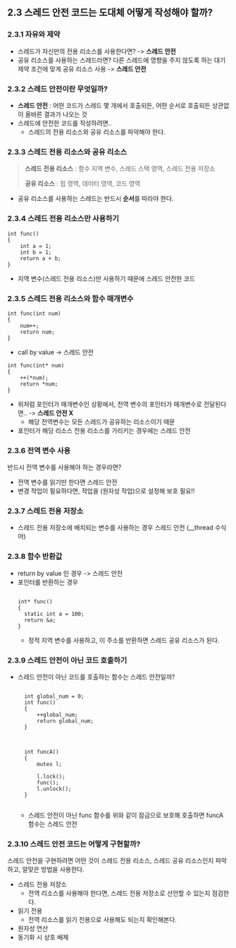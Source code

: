 ## 2.3 스레드 안전 코드는 도대체 어떻게 작성해야 할까?
### 2.3.1 자유와 제약
- 스레드가 자신만의 전용 리소스를 사용한다면? -> **스레드 안전** 
- 공유 리소스를 사용하는 스레드라면? 다른 스레드에 영향을 주지 않도록 하는 대기 제약 조건에 맞게 공유 리소스 사용 -> **스레드 안전**

### 2.3.2 스레드 안전이란 무엇일까?
- **스레드 안전** : 어떤 코드가 스레드 몇 개에서 호출되든, 어떤 순서로 호출되든 상관없이 올바른 결과가 나오는 것 
- 스레드에 안전한 코드를 작성하려면..
  - 스레드의 전용 리소스와 공유 리소스를 파악해야 한다.

### 2.3.3 스레드 전용 리소스와 공유 리소스
> **스레드 전용 리소스** : 함수 지역 변수, 스레드 스택 영역, 스레드 전용 저장소
> 
> **공유 리소스** : 힙 영역, 데이터 영역, 코드 영역

- 공유 리소스를 사용하는 스레드는 반드시 **순서**를 따라야 한다.

### 2.3.4 스레드 전용 리소스만 사용하기 
```
int func()
{
    int a = 1; 
    int b = 1;
    return a + b;
}
```
- 지역 변수(스레드 전용 리소스)만 사용하기 때문에 스레드 안전한 코드


### 2.3.5 스레드 전용 리소스와 함수 매개변수
```
int func(int num)
{
    num++;
    return num;
}
```
- call by value -> 스레드 안전

```
int func(int* num)
{
    ++(*num);
    return *num;
}
```
- 위처럼 포인터가 매개변수인 상황에서, 전역 변수의 포인터가 매개변수로 전달된다면.. -> **스레드 안전 X**
  - 해당 전역변수는 모든 스레드가 공유하는 리소스이기 때문
- 포인터가 해당 리소스 전용 리소스를 가리키는 경우에는 스레드 안전 

### 2.3.6 전역 변수 사용
반드시 전역 변수를 사용해야 하는 경우라면? 
- 전역 변수를 읽기만 한다면 스레드 안전
- 변경 작업이 필요하다면, 작업을 (원자성 작업)으로 설정해 보호 필요!!

### 2.3.7 스레드 전용 저장소
- 스레드 전용 저장소에 배치되는 변수를 사용하는 경우 스레드 안전 (__thread 수식어)

### 2.3.8 함수 반환값
- return by value 인 경우 -> 스레드 안전
- 포인터를 반환하는 경우
  <pre><code>
  int* func()
  {
    static int a = 100;
    return &a;
  }
  </code></pre>
    - 정적 지역 변수를 사용하고, 이 주소를 반환하면 스레드 공유 리소스가 된다.

### 2.3.9 스레드 안전이 아닌 코드 호출하기
- 스레드 안전이 아닌 코드를 호출하는 함수는 스레드 안전일까?
    <pre><code>
    int global_num = 0;
    int func()
    {
        ++global_num;
        return global_num; 
    } 
      </code></pre>
    <pre><code>
    int funcA()
    {
        mutex l;
  
        l.lock();
        func();
        l.unlock();
    } 
      </code></pre>
    - 스레드 안전이 아닌 func 함수를 위와 같이 잠금으로 보호해 호출하면 funcA 함수는 스레드 안전 
  
### 2.3.10 스레드 안전 코드는 어떻게 구현할까?
스레드 안전을 구현하려면 어떤 것이 스레드 전용 리소스, 스레드 공유 리소스인지 파악하고, 알맞은 방법을 사용한다.
- 스레드 전용 저장소
  - 전역 리소스를 사용해야 한다면, 스레드 전용 저장소로 선언할 수 있는지 점검한다.
- 읽기 전용
  - 전역 리소스를 읽기 전용으로 사용해도 되는지 확인해본다.
- 원자성 연산
- 동기화 시 상호 배제 
